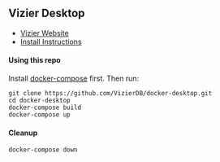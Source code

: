 ## Vizier Desktop

- [Vizier Website](https://vizierdb.info)
- [Install Instructions](https://github.com/VizierDB/web-ui/wiki/Desktop-Install)

#### Using this repo

Install [docker-compose](https://docs.docker.com/compose/) first.  Then run:
```
git clone https://github.com/VizierDB/docker-desktop.git
cd docker-desktop
docker-compose build
docker-compose up
```

#### Cleanup
```
docker-compose down
```
